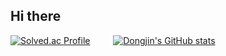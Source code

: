  ## Hi there 
[![Solved.ac Profile](http://mazassumnida.wtf/api/generate_badge?boj=dongqui9)](https://solved.ac/dongqui9) &ensp; &ensp; &ensp;
[![Dongjin's GitHub stats](https://github-readme-stats.vercel.app/api?username=dongqui&theme=radical)](https://github.com/dongqui/github-readme-stats)
